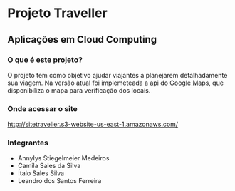 # Projeto Traveller
## Aplicações em Cloud Computing


### O que é este projeto?
O projeto tem como objetivo ajudar viajantes a planejarem detalhadamente sua viagem.
Na versão atual foi implemeteada a api do [Google Maps](https://developers.google.com/maps?hl=pt-brd), que disponibiliza o mapa para verificação dos locais.


### Onde acessar o site
<http://sitetraveller.s3-website-us-east-1.amazonaws.com/>


### Integrantes
* Annylys Stiegelmeier Medeiros
* Camila Sales da Silva
* Ítalo Sales Silva
* Leandro dos Santos Ferreira
